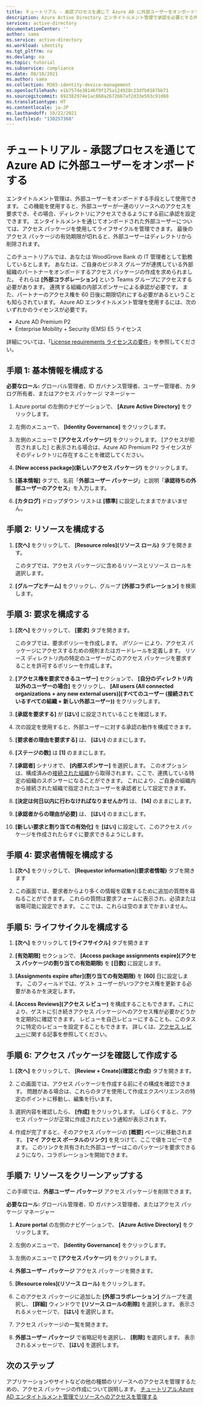 ```yaml
---
title: チュートリアル - 承認プロセスを通じて Azure AD に外部ユーザーをオンボードする - Azure Active Directory
description: Azure Active Directory エンタイトルメント管理で承認を必要とする外部ユーザーのための、アクセス パッケージの作成方法に関するステップ バイ ステップのチュートリアル。
services: active-directory
documentationCenter: ''
author: sama
ms.service: active-directory
ms.workload: identity
ms.tgt_pltfrm: na
ms.devlang: na
ms.topic: tutorial
ms.subservice: compliance
ms.date: 08/18/2021
ms.author: sama
ms.collection: M365-identity-device-management
ms.openlocfilehash: e1b7574e38146f9f175a124928c23dfb0187bb71
ms.sourcegitcommit: 692382974e1ac868a2672b67af2d33e593c91d60
ms.translationtype: HT
ms.contentlocale: ja-JP
ms.lasthandoff: 10/22/2021
ms.locfileid: "130257368"
---
```

# <a name="tutorial---onboard-external-users-to-azure-ad-through-an-approval-process"></a>チュートリアル - 承認プロセスを通じて Azure AD に外部ユーザーをオンボードする

エンタイトルメント管理は、外部ユーザーをオンボードする手段として使用できます。 この機能を使用すると、外部ユーザーが一連のリソースへのアクセスを要求でき、その場合、ディレクトリにアクセスできるようにする前に承認を設定できます。 エンタイトルメントを通じてオンボードされた外部ユーザーについては、アクセス パッケージを使用してライフサイクルを管理できます。 最後のアクセス パッケージの有効期限が切れると、外部ユーザーはディレクトリから削除されます。

このチュートリアルでは、あなたは WoodGrove Bank の IT 管理者として勤務しているとします。 あなたは、ご自身のビジネス グループが連携している外部組織のパートナーをオンボードするアクセス パッケージの作成を求められました。 それらは **[外部コラボレーション]** という Teams グループにアクセスする必要があります。 連携する組織の内部スポンサーによる承認が必要です。 また、パートナーのアクセス権を 60 日後に期限切れにする必要があるということも知らされています。
Azure AD エンタイトルメント管理を使用するには、次のいずれかのライセンスが必要です。

- Azure AD Premium P2
- Enterprise Mobility + Security (EMS) E5 ライセンス

詳細については、「[License requirements ライセンスの要件](entitlement-management-overview.md#license-requirements)」を参照してください。

## <a name="step-1-configure-basics"></a>手順 1: 基本情報を構成する

**必要なロール:** グローバル管理者、ID ガバナンス管理者、ユーザー管理者、カタログ所有者、またはアクセス パッケージ マネージャー

1. Azure portal の左側のナビゲーションで、 **[Azure Active Directory]** をクリックします。

2. 左側のメニューで、 **[Identity Governance]** をクリックします。

3. 左側のメニューで **[アクセス パッケージ]** をクリックします。 [アクセスが拒否されました] と表示される場合は、Azure AD Premium P2 ライセンスがそのディレクトリに存在することを確認してください。

4. **[New access package]\(新しいアクセス パッケージ\)** をクリックします。

5. **[基本情報]** タブで、名前「**外部ユーザー パッケージ**」と説明「**承認待ちの外部ユーザーのアクセス**」を入力します。

6. **[カタログ]** ドロップダウン リストは **[標準]** に設定したままでかまいません。

## <a name="step-2-configure-resources"></a>手順 2: リソースを構成する

1. **[次へ]** をクリックして、 **[Resource roles]\(リソース ロール\)** タブを開きます。
 
   このタブでは、アクセス パッケージに含めるリソースとリソース ロールを選択します。

2. **[グループとチーム]** をクリックし、グループ **[外部コラボレーション]** を検索します。

## <a name="step-3-configure-requests"></a>手順 3: 要求を構成する

1. **[次へ]** をクリックして、 **[要求]** タブを開きます。

   このタブでは、要求ポリシーを作成します。 *ポリシー* により、アクセス パッケージにアクセスするための規則またはガードレールを定義します。 リソース ディレクトリ内の特定のユーザーがこのアクセス パッケージを要求することを許可するポリシーを作成します。

2. **[アクセス権を要求できるユーザー]** セクションで、 **[自分のディレクトリ内以外のユーザーの場合]** をクリックし、 **[All users (All connected organizations + any new external users)]\(すべてのユーザー (接続されているすべての組織 + 新しい外部ユーザー)\)** をクリックします。

3. **[承認を要求する]** が **[はい]** に設定されていることを確認します。

4. 次の設定を使用すると、外部ユーザーに対する承認の動作を構成できます。

5. **[要求者の理由を要求する]** は、 **[はい]** のままにします。

6. **[ステージの数]** は **[1]** のままにします。

7. **[承認者]** シナリオで、 **[内部スポンサー]** を選択します。 このオプションは、構成済みの[接続された組織](entitlement-management-organization.md)から取得されます。ここで、連携している特定の組織のスポンサーになることができます。 これにより、ご自身の組織内から接続された組織で指定されたユーザーを承認者として設定できます。 

8. **[決定は何日以内に行わなければなりませんか?]** は、 **[14]** のままにします。

9. **[承認者からの理由が必要]** は、 **[はい]** のままにします。

10. **[新しい要求と割り当ての有効化]** を **[はい]** に設定して、このアクセス パッケージを作成されたらすぐに要求できるようにします。

## <a name="step-4-configure-requestor-information"></a>手順 4: 要求者情報を構成する

1. **[次へ]** をクリックして、 **[Requestor information]\(要求者情報\)** タブを開きます

2. この画面では、要求者からより多くの情報を収集するために追加の質問を尋ねることができます。 これらの質問は要求フォームに表示され、必須または省略可能に設定できます。 ここでは、これらは空のままでかまいません。

## <a name="step-5-configure-lifecycle"></a>手順 5: ライフサイクルを構成する

1. **[次へ]** をクリックして **[ライフサイクル]** タブを開きます

2. **[有効期限]** セクションで、 **[Access package assignments expire]\(アクセス パッケージの割り当ての有効期限\)** を **[日数]** に設定します。

3. **[Assignments expire after]\(割り当ての有効期限\)** を **[60]** 日に設定します。 このフィールドでは、ゲスト ユーザーがいつアクセス権を更新する必要があるかを決定します。

4. **[Access Reviews]\(アクセス レビュー\)** を構成することもできます。これにより、ゲストに引き続きアクセス パッケージへのアクセス権が必要かどうかを定期的に確認できます。 レビューを自己レビューにすることも、このタスクに特定のレビューを設定することもできます。 詳しくは、[アクセス レビュー](entitlement-management-access-reviews-create.md)に関する記事を参照してください。

## <a name="step-6-review-and-create-your-access-package"></a>手順 6: アクセス パッケージを確認して作成する

1. **[次へ]** をクリックして、 **[Review + Create]\(確認と作成\)** タブを開きます。

2. この画面では、アクセス パッケージを作成する前にその構成を確認できます。 問題がある場合は、これらのタブを使用して作成エクスペリエンスの特定のポイントに移動し、編集を行います。

3. 選択内容を確認したら、 **[作成]** をクリックします。 しばらくすると、アクセス パッケージが正常に作成されたという通知が表示されます。

4. 作成が完了すると、そのアクセス パッケージの **[概要]** ページに移動されます。 **[マイ アクセス ポータルのリンク]** を見つけて、ここで値をコピーできます。 このリンクを共有された外部ユーザーはこのパッケージを要求できるようになり、コラボレーションを開始できます。

## <a name="step-7-clean-up-resources"></a>手順 7: リソースをクリーンアップする

この手順では、**外部ユーザー パッケージ** アクセス パッケージを削除できます。 

**必要なロール:** グローバル管理者、ID ガバナンス管理者、またはアクセス パッケージ マネージャー

1. **Azure portal** の左側のナビゲーションで、 **[Azure Active Directory]** をクリックします。

2. 左側のメニューで、 **[Identity Governance]** をクリックします。

3. 左側のメニューで **[アクセス パッケージ]** をクリックします。 

4. **外部ユーザー パッケージ** アクセス パッケージを開きます。 

5. **[Resource roles]\(リソース ロール\)** をクリックします。

6. このアクセス パッケージに追加した **[外部コラボレーション]** グループを選択し、 **[詳細]** ウィンドウで **[リソース ロールの削除]** を選択します。 表示されるメッセージで、 **[はい]** を選択します。

7. アクセス パッケージの一覧を開きます。

8. **外部ユーザー パッケージ** で省略記号を選択し、 **[削除]** を選択します。 表示されるメッセージで、 **[はい]** を選択します。

## <a name="next-steps"></a>次のステップ

アプリケーションやサイトなどの他の種類のリソースへのアクセスを管理するための、アクセス パッケージの作成について説明します。 [チュートリアル:Azure AD エンタイトルメント管理でリソースへのアクセスを管理する](./entitlement-management-access-package-first.md)